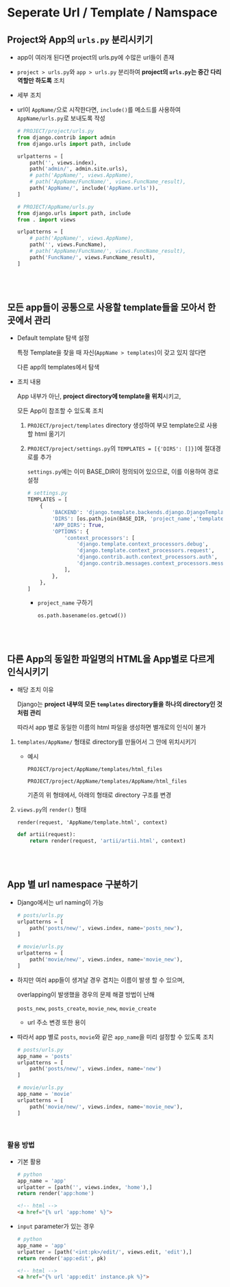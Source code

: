 # Seperate Url / Template / Namspace

## Project와 App의 **`urls.py` 분리**시키기

- app이 여러개 된다면 project의 urls.py에 수많은 url들이 존재
- `project > urls.py`와 `app > urls.py` 분리하여 **project의 `urls.py`는 중간 다리 역할만 하도록** 조치
- 세부 조치
- url이 `AppName/`으로 시작한다면, `include()`를 메소드를 사용하여 `AppName/urls.py`로 보내도록 작성

    ```python
    # PROJECT/project/urls.py
    from django.contrib import admin
    from django.urls import path, include

    urlpatterns = [
        path('', views.index),
        path('admin/', admin.site.urls),
        # path('AppName/', views.AppName),
        # path('AppName/FuncName/', views.FuncName_result),
        path('AppName/', include('AppName.urls')),
    ]
    ```

    ```python
    # PROJECT/AppName/urls.py
    from django.urls import path, include
    from . import views

    urlpatterns = [
        # path('AppName/', views.AppName),
        path('', views.FuncName),
        # path('AppName/FuncName/', views.FuncName_result),
        path('FuncName/', views.FuncName_result),
    ]
    ```

<br>

<br>

## 모든 app들이 **공통으로 사용할 template들을 모아서 한곳에서 관리**

- Default template 탐색 설정

  특정 Template을 찾을 때 자신(`AppName > templates`)이 갖고 있지 않다면

  다른 app의 templates에서 탐색

- 조치 내용

  App 내부가 아닌, **project directory에 template을 위치**시키고,

  모든 App이 참조할 수 있도록 조치

    1. `PROJECT/project/templates` directory 생성하여 부모 template으로 사용할 html 옮기기

    2. `PROJECT/project/settings.py`의 `TEMPLATES = [{'DIRS': []}]`에 절대경로를 추가

       `settings.py`에는 이미 BASE_DIR이 정의되어 있으므로, 이를 이용하여 경로 설정

       ```python
       # settings.py
       TEMPLATES = [
           {
               'BACKEND': 'django.template.backends.django.DjangoTemplates',
               'DIRS': [os.path.join(BASE_DIR, 'project_name','templates')],
               'APP_DIRS': True,
               'OPTIONS': {
                   'context_processors': [
                       'django.template.context_processors.debug',
                       'django.template.context_processors.request',
                       'django.contrib.auth.context_processors.auth',
                       'django.contrib.messages.context_processors.messages',
                   ],
               },
           },
       ]
       ```
       
       - `project_name` 구하기
       
         `os.path.basename(os.getcwd())`

<br>

<br>

## 다른 App의 동일한 파일명의 HTML을 App별로 다르게 인식시키기

- 해당 조치 이유

  Django는 **project 내부의 모든 `templates` directory들을 하나의 directory인 것 처럼 관리**

  따라서 app 별로 동일한 이름의 html 파일을 생성하면 별개로의 인식이 불가

1. `templates/AppName/` 형태로 directory를 만들어서 그 안에 위치시키기

   - 예시

     `PROJECT/project/AppName/templates/html_files`

     `PROJECT/project/AppName/templates/AppName/html_files`

     기존의 위 형태에서, 아래의 형태로 directory 구조를 변경

2. `views.py`의 `render()` 형태

   `render(request, 'AppName/template.html', context)`

   ```python
   def artii(request):
       return render(request, 'artii/artii.html', context)
   ```

<br>

<br>

## App 별 url namespace 구분하기

- Django에서는 url naming이 가능

  ```python
  # posts/urls.py
  urlpatterns = [
      path('posts/new/', views.index, name='posts_new'),
  ]
  ```

  ```python
  # movie/urls.py
  urlpatterns = [
      path('movie/new/', views.index, name='movie_new'),
  ]
  ```

- 하지만 여러 app들이 생겨날 경우 겹치는 이름이 발생 할 수 있으며,

  overlapping이 발생했을 경우의 문제 해결 방법이 난해

  `posts_new`, `posts_create`, `movie_new`, `movie_create`

  - url 주소 변경 또한 용이

- 따라서 app 별로 `posts`, `movie`와 같은 `app_name`을 미리 설정할 수 있도록 조치

  ```python
  # posts/urls.py
  app_name = 'posts'
  urlpatterns = [
      path('posts/new/', views.index, name='new')
  ]
  ```

  ```python
  # movie/urls.py
  app_name = 'movie'
  urlpatterns = [
      path('movie/new/', views.index, name='movie_new'),
  ]
  ```

<br>

### 활용 방법

- 기본 활용

  ```python
  # python
  app_name = 'app'
  urlpatter = [path('', views.index, 'home'),]
  return render('app:home')
  ```

  ```html
  <!-- html -->
  <a href="{% url 'app:home' %}">
  ```

- `input` parameter가 있는 경우

  ```python
  # python
  app_name = 'app'
  urlpatter = [path('<int:pk>/edit/', views.edit, 'edit'),]
  return render('app:edit', pk)
  ```

  ```html
  <!-- html -->
  <a href="{% url 'app:edit' instance.pk %}">
  ```

  

  

